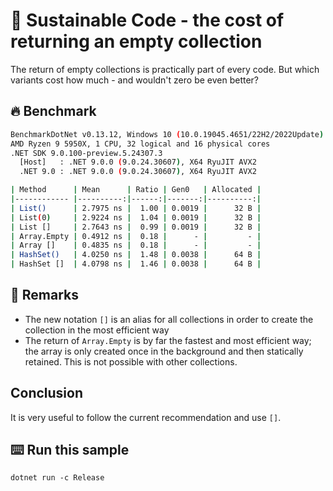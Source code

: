 # 🌳 Sustainable Code - the cost of returning an empty collection

The return of empty collections is practically part of every code. But which variants cost how much - and wouldn't zero be even better?

## 🔥 Benchmark

```sh
BenchmarkDotNet v0.13.12, Windows 10 (10.0.19045.4651/22H2/2022Update)
AMD Ryzen 9 5950X, 1 CPU, 32 logical and 16 physical cores
.NET SDK 9.0.100-preview.5.24307.3
  [Host]   : .NET 9.0.0 (9.0.24.30607), X64 RyuJIT AVX2
  .NET 9.0 : .NET 9.0.0 (9.0.24.30607), X64 RyuJIT AVX2

| Method      | Mean      | Ratio | Gen0   | Allocated |
|------------ |----------:|------:|-------:|----------:|
| List()      | 2.7975 ns |  1.00 | 0.0019 |      32 B |
| List(0)     | 2.9224 ns |  1.04 | 0.0019 |      32 B |
| List []     | 2.7643 ns |  0.99 | 0.0019 |      32 B |
| Array.Empty | 0.4912 ns |  0.18 |      - |         - |
| Array []    | 0.4835 ns |  0.18 |      - |         - |
| HashSet()   | 4.0250 ns |  1.48 | 0.0038 |      64 B |
| HashSet []  | 4.0798 ns |  1.46 | 0.0038 |      64 B |
```

## 🏁 Remarks

- The new notation `[]` is an alias for all collections in order to create the collection in the most efficient way
- The return of `Array.Empty` is by far the fastest and most efficient way; the array is only created once in the background and then statically retained. This is not possible with other collections.

## Conclusion

It is very useful to follow the current recommendation and use `[]`.

## ⌨️ Run this sample

```shell
dotnet run -c Release
```
